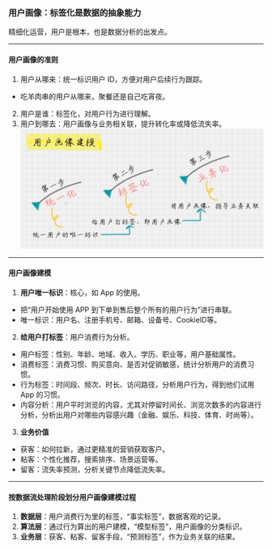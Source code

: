 ### 用户画像：标签化是数据的抽象能力
精细化运营，用户是根本，也是数据分析的出发点。
***
#### 用户画像的准则
1. 用户从哪来：统一标识用户 ID，方便对用户后续行为跟踪。
  * 吃羊肉串的用户从哪来，聚餐还是自己吃宵夜。
2. 用户是谁：标签化，对用户行为进行理解。
3. 用户到哪去：用户画像与业务相关联，提升转化率或降低流失率。
![](https://github.com/YubinLiu/GeekTime_DataAnalysis/blob/master/img/用户画像建模.jpg)
***
#### 用户画像建模
1. **用户唯一标识**：核心，如 App 的使用。
  * 把“用户开始使用 APP 到下单到售后整个所有的用户行为”进行串联。
  * 唯一标识：用户名、注册手机号、邮箱、设备号、CookieID等。
2. **给用户打标签**：用户消费行为分析。
  * 用户标签：性别、年龄、地域、收入、学历、职业等，用户基础属性。
  * 消费标签：消费习惯、购买意向、是否对促销敏感，统计分析用户的消费习惯。
  * 行为标签：时间段、频次、时长、访问路径，分析用户行为，得到他们试用 App 的习惯。
  * 内容分析：用户平时浏览的内容，尤其对停留时间长、浏览次数多的内容进行分析，分析出用户对哪些内容感兴趣（金融、娱乐、科技、体育、时尚等）。
3. **业务价值**
  * 获客：如何拉新，通过更精准的营销获取客户。
  * 粘客：个性化推荐，搜索排序、场景运营等。
  * 留客：流失率预测，分析关键节点降低流失率。
***
#### 按数据流处理阶段划分用户画像建模过程
1. **数据层**：用户消费行为里的标签，“事实标签”，数据客观的记录。
2. **算法层**：通过行为算出的用户建模，“模型标签”，用户画像的分类标识。
3. **业务层**：获客、粘客、留客手段，“预测标签”，作为业务关联的结果。
